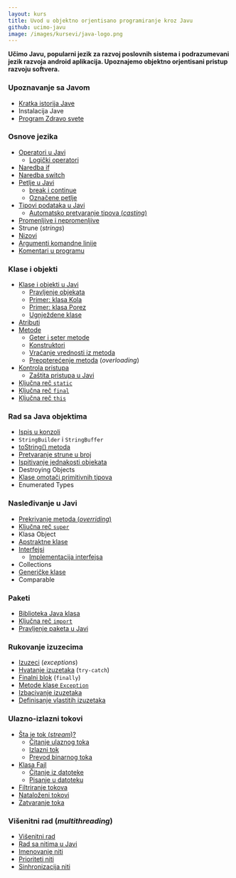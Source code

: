 ```yaml
---
layout: kurs
title: Uvod u objektno orjentisano programiranje kroz Javu
github: ucimo-javu
image: /images/kursevi/java-logo.png
---
```


**Učimo Javu, popularni jezik za razvoj poslovnih sistema i podrazumevani jezik razvoja android aplikacija. Upoznajemo objektno orjentisani pristup razvoju softvera.**

### Upoznavanje sa Javom

- [Kratka istorija Jave](/kratka-istorija-jave)
- Instalacija Jave
- [Program Zdravo svete](/zdravo-java)

### Osnove jezika

- [Operatori u Javi](/java-operatori)
  - [Logički operatori](/java-logicki-operatori)
- [Naredba if](/java-naredba-if)
- [Naredba switch](/java-switch)
- [Petlje u Javi](/java-petlje)
  - [break i continue](/java-break-i-continue)
  - [Označene petlje](/java-oznacene-petlje)
- [Tipovi podataka u Javi](/java-tipovi-podataka)
  - [Automatsko pretvaranje tipova (*casting*)](/java-pretvaranje-tipova)
- [Promenljive i nepromenljive](/java-promenljive-i-nepromenljive)
- Strune (*strings*)
- [Nizovi](/java-nizovi)
- [Argumenti komandne linije](/java-argumenti-komandne-linije)
- [Komentari u programu](/java-komentari)

### Klase i objekti

- [Klase i objekti u Javi](/java-klase-i-objekti)
  - [Pravljenje objekata](/java-pravljenje-objekata)
  - [Primer: klasa Kola](/primer-klasa-kola)
  - [Primer: klasa Porez](/primer-klasa-porez)
  - [Ugnježdene klase](/ugnjezdene-klase)
- [Atributi](/java-atributi)
- [Metode](/java-metode)
  - [Geter i seter metode](/java-geteri-i-seteri)
  - [Konstruktori](/java-konstruktori)
  - [Vraćanje vrednosti iz metoda](/java-vracanje-vrednosti)
  - [Preopterećenje metoda](/preopterecenje-metoda) (*overloading*)
- [Kontrola pristupa](/kontrola-pristupa)
  - [Zaštita pristupa u Javi](/java-zastita-pristupa)
- [Ključna reč `static`](/java-static)
- [Ključna reč `final`](/java-final)
- [Ključna reč `this`](/java-this)

### Rad sa Java objektima

- [Ispis u konzoli](/java-ispis-u-konzoli)
- `StringBuilder` i `StringBuffer`
- [toString() metoda](/java-to-string-metoda)
- [Pretvaranje strune u broj](/java-pretvaranje-strune-u-broj)
- [Ispitivanje jednakosti objekata](/java-jednakost-objekata)
- Destroying Objects
- [Klase omotači primitivnih tipova](/java-klase-omotaci)
- Enumerated Types

### Nasleđivanje u Javi

- [Prekrivanje metoda (*overriding*)](/java-prekrivanje-metoda)
- [Ključna reč `super`](/java-super)
- Klasa Object
- [Apstraktne klase](/java-abstract)
- [Interfejsi](/java-interfejs)
    - [Implementacija interfejsa](/implementacija-interfejsa)
- Collections
- [Generičke klase](/genericke-klase)
- Comparable

### Paketi

- [Biblioteka Java klasa](/java-biblioteka-klasa)
- [Ključna reč `import`](/java-import)
- [Pravljenje paketa u Javi](/java-pravljenje-paketa)

### Rukovanje izuzecima

- [Izuzeci](/java-izuzeci) (*exceptions*)
- [Hvatanje izuzetaka](/hvatanje-izuzetaka) (`try-catch`)
- [Finalni blok](/java-finalni-blok) (`finally`)
- [Metode klase `Exception`](/exception-metode)
- [Izbacivanje izuzetaka](/izbacivanje-izuzetaka)
- [Definisanje vlastitih izuzetaka](/definisanje-izuzetaka)

### Ulazno-izlazni tokovi

- [Šta je tok (*stream*)?](/java-stream)
  - [Čitanje ulaznog toka](/java-citanje-ulaznog-toka)
  - [Izlazni tok](/java-izlazni-tok)
  - [Prevod binarnog toka](/java-prevod-binarnog-toka)
- [Klasa Fajl](/java-klasa-fajl)
  - [Čitanje iz datoteke](/java-citanje-iz-datoteke)
  - [Pisanje u datoteku](/java-pisanje-u-datoteku)
- [Filtriranje tokova](/java-filtriranje-tokova)
- [Nataloženi tokovi](/java-buffered-stream)
- [Zatvaranje toka](/java-zatvaranje-toka)

### Višenitni rad (*multithreading*)

- [Višenitni rad](/java-visenitnost)
- [Rad sa nitima u Javi](/java-rad-sa-nitima)
- [Imenovanje niti](/java-imenovanje-niti)
- [Prioriteti niti](/java-prioriteti-niti)
- [Sinhronizacija niti](/java-sinhronizacija-niti)
